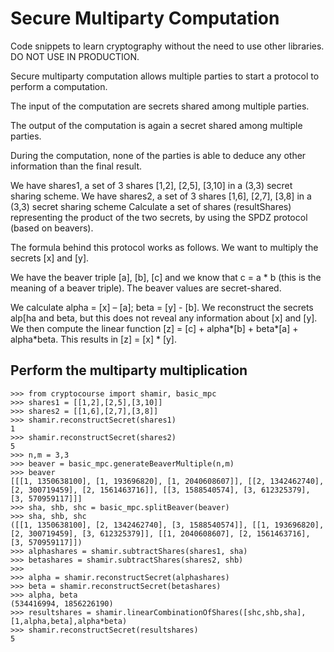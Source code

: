 # Secure Multiparty Computation
Code snippets to learn cryptography without the need to use other libraries. DO NOT USE IN PRODUCTION.

Secure multiparty computation allows multiple parties to start a protocol to perform a computation. 

The input of the computation are secrets shared among multiple parties. 

The output of the computation is again a secret shared among multiple parties. 

During the computation, none of the parties is able to deduce any other information than the final result.

We have shares1, a set of 3 shares [1,2], [2,5], [3,10] in a (3,3) secret sharing scheme. We have shares2, a set of 3 shares [1,6], [2,7], [3,8] in a (3,3) secret sharing scheme
Calculate a set of shares (resultShares) representing the product of the two secrets, by using the SPDZ protocol (based on beavers).

The formula behind this protocol works as follows. We want to multiply the secrets [x] and [y]. 

We have the beaver triple [a], [b], [c] and we know that c = a * b (this is the meaning of a beaver triple). The beaver values are secret-shared.

We calculate alpha = [x] – [a]; beta = [y] - [b]. We reconstruct the secrets alp[ha and beta, but this does not reveal any information about [x] and [y].
We then compute the linear function [z] = [c] + alpha*[b] + beta*[a] + alpha*beta. This results in [z] = [x] * [y].

## Perform the multiparty multiplication
```
>>> from cryptocourse import shamir, basic_mpc
>>> shares1 = [[1,2],[2,5],[3,10]]
>>> shares2 = [[1,6],[2,7],[3,8]]
>>> shamir.reconstructSecret(shares1)
1
>>> shamir.reconstructSecret(shares2)
5
>>> n,m = 3,3
>>> beaver = basic_mpc.generateBeaverMultiple(n,m)
>>> beaver
[[[1, 1350638100], [1, 193696820], [1, 2040608607]], [[2, 1342462740], [2, 300719459], [2, 1561463716]], [[3, 1588540574], [3, 612325379], [3, 570959117]]]
>>> sha, shb, shc = basic_mpc.splitBeaver(beaver)
>>> sha, shb, shc
([[1, 1350638100], [2, 1342462740], [3, 1588540574]], [[1, 193696820], [2, 300719459], [3, 612325379]], [[1, 2040608607], [2, 1561463716], [3, 570959117]])
>>> alphashares = shamir.subtractShares(shares1, sha)
>>> betashares = shamir.subtractShares(shares2, shb)
>>> 
>>> alpha = shamir.reconstructSecret(alphashares)
>>> beta = shamir.reconstructSecret(betashares)
>>> alpha, beta
(534416994, 1856226190)
>>> resultshares = shamir.linearCombinationOfShares([shc,shb,sha],[1,alpha,beta],alpha*beta)
>>> shamir.reconstructSecret(resultshares)
5
```

